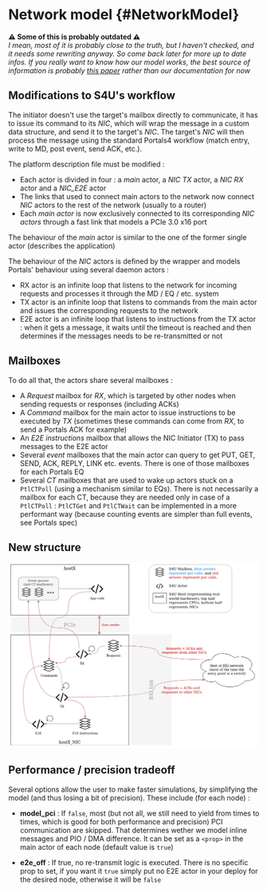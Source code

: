 # Network model {#NetworkModel}

**⚠ Some of this is probably outdated ⚠**  
*I mean, most of it is probably close to the truth, but I haven't checked, and it needs some rewriting anyway. So come back later for more up to date infos. If you really want to know how our model works, the best source of information is probably [this paper](https://hal.inria.fr/hal-02972297) rather than our documentation for now*

## Modifications to S4U's workflow

The initiator doesn't use the target's mailbox directly to communicate, it has to issue its command to its *NIC*, which will wrap the message in a custom data structure, and send it to the target's *NIC*. The target's *NIC* will then process the message using the standard Portals4 workflow (match entry, write to MD, post event, send ACK, etc.).

The platform description file must be modified :
* Each actor is divided in four : a *main* actor, a *NIC TX* actor, a *NIC RX* actor and a *NIC_E2E* actor
* The links that used to connect main actors to the network now connect *NIC* actors to the rest of the network (usually to a router)
* Each *main actor* is now exclusively connected to its corresponding *NIC actors* through a fast link that models a PCIe 3.0 x16 port

The behaviour of the *main* actor is similar to the one of the former single actor (describes the application)

The behaviour of the *NIC* actors is defined by the wrapper and models Portals' behaviour using several daemon actors :
* RX actor is an infinite loop that listens to the network for incoming requests and processes it through the MD / EQ / etc. system
* TX actor is an infinite loop that listens to commands from the main actor and issues the corresponding requests to the network
* E2E actor is an infinite loop that listens to instructions from the TX actor : when it gets a message, it waits until the timeout is reached and then determines if the messages needs to be re-transmitted or not

## Mailboxes

To do all that, the actors share several mailboxes : 
* A *Request* mailbox for *RX*, which is targeted by other nodes when sending requests or responses (including ACKs)
* A *Command* mailbox for the main actor to issue instructions to be executed by *TX* (sometimes these commands can come from *RX*, to send a Portals ACK for example)
* An *E2E instructions* mailbox that allows the NIC Initiator (TX) to pass messages to the E2E actor
* Several *event* mailboxes that the main actor can query to get PUT, GET, SEND, ACK, REPLY, LINK etc. events. There is one of those mailboxes for each Portals EQ
* Several *CT* mailboxes that are used to wake up actors stuck on a `PtlCTPoll` (using a mechanism similar to EQs). There is not necessarily a mailbox for each CT, because they are needed only in case of a `PtlCTPoll` : `PtlCTGet` and `PtlCTWait` can be implemented in a more performant way (because counting events are simpler than full events, see Portals spec)

## New structure

![S4BXI's structure](./assets/s4bxi_arch.jpg)

## Performance / precision tradeoff

Several options allow the user to make faster simulations, by simplifying the model (and thus losing a bit of precision). These include (for each node) :

* __model_pci__ : If `false`, most (but not all, we still need to yield from times to times, which is good for both performance and precision) PCI communication are skipped. That determines wether we model inline messages and PIO / DMA difference. It can be set as a `<prop>` in the main actor of each node (default value is `true`)

* __e2e_off__ : If true, no re-transmit logic is executed. There is no specific prop to set, if you want it `true` simply put no E2E actor in your deploy for the desired node, otherwise it will be `false`
